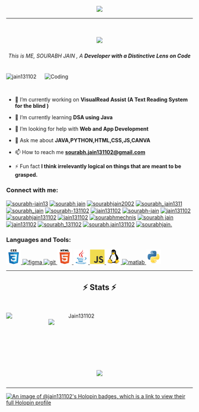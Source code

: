 <p align="center">
  <img src="https://media.tenor.com/mGgWY8RkgYMAAAAC/hello-world.gif](https://media.tenor.com/mGgWY8RkgYMAAAAC/hello-world.gif" height="300"/>
</p>
<hr>
<h1 align="center">
  <a href="https://git.io/typing-svg">
    <img src="https://readme-typing-svg.herokuapp.com/?lines=Hello,👋;I'm+Sourabh+Jain;Nice+to+meet+you!&center=true&size=30">
  </a>
</h1>
<p align="center">
  <em>
    This is ME, SOURABH JAIN , A <b>Developer with a Distinctive Lens on Code</b> 
  </em> 
</p>
<h1 align="center"></h1>
<img align="right" alt="Coding" width="400" src="https://gifdb.com/images/high/animated-man-computer-coding-nae6mec378lsg1i3.webp">

<p align="left"> <img src="https://komarev.com/ghpvc/?username=jain131102&label=Profile%20views&color=0e75b6&style=flat" alt="jain131102" /> </p>

<p align="left"> <a href="https://twitter.com/" target="blank"><img src="https://img.shields.io/twitter/follow/?logo=twitter&style=for-the-badge" alt="" /></a> </p>

- 🔭 I’m currently working on **VisualRead Assist (A Text Reading System for the blind )**

- 🌱 I’m currently learning **DSA using Java**

- 🤝 I’m looking for help with **Web and App Development**

- 💬 Ask me about **JAVA,PYTHON,HTML,CSS,JS,CANVA**

- 📫 How to reach me **sourabh.jain131102@gmail.com**

- ⚡ Fun fact **I think irrelevantly logical on things that are meant to be grasped.**

<h3 align="left">Connect with me:</h3>
<p align="left">
<a href="https://linkedin.com/in/sourabh-jain13" target="blank"><img align="center" src="https://raw.githubusercontent.com/rahuldkjain/github-profile-readme-generator/master/src/images/icons/Social/linked-in-alt.svg" alt="sourabh-jain13" height="30" width="40" /></a>
<a href="https://www.facebook.com/profile.php?id=100006941553507" target="blank"><img align="center" src="https://raw.githubusercontent.com/rahuldkjain/github-profile-readme-generator/master/src/images/icons/Social/facebook.svg" alt="sourabh jain" height="30" width="40" /></a>
<a href="https://instagram.com/sourabhjain2002" target="blank"><img align="center" src="https://raw.githubusercontent.com/rahuldkjain/github-profile-readme-generator/master/src/images/icons/Social/instagram.svg" alt="sourabhjain2002" height="30" width="40" /></a>
<a href="https://www.hackerrank.com/sourabh_jain1311" target="blank"><img align="center" src="https://raw.githubusercontent.com/rahuldkjain/github-profile-readme-generator/master/src/images/icons/Social/hackerrank.svg" alt="sourabh_jain1311" height="30" width="40" /></a>
<a href="https://www.geeksforgeeks.org/user/sourabh_jain/" target="blank"><img align="center" src="https://raw.githubusercontent.com/rahuldkjain/github-profile-readme-generator/master/src/images/icons/Social/geeks-for-geeks.svg" alt="sourabh_jain" height="30" width="40" /></a>
<a href="https://codepen.io/sourabh-131102" target="blank"><img align="center" src="https://raw.githubusercontent.com/rahuldkjain/github-profile-readme-generator/master/src/images/icons/Social/codepen.svg" alt="sourabh-131102" height="30" width="40" /></a>
<a href="https://dev.to/jain131102" target="blank"><img align="center" src="https://raw.githubusercontent.com/rahuldkjain/github-profile-readme-generator/master/src/images/icons/Social/devto.svg" alt="jain131102" height="30" width="40" /></a>
<a href="https://stackoverflow.com/users/23087988/sourabh-jain" target="blank"><img align="center" src="https://raw.githubusercontent.com/rahuldkjain/github-profile-readme-generator/master/src/images/icons/Social/stack-overflow.svg" alt="sourabh-jain" height="30" width="40" /></a>
<a href="https://codesandbox.com/jain131102" target="blank"><img align="center" src="https://raw.githubusercontent.com/rahuldkjain/github-profile-readme-generator/master/src/images/icons/Social/codesandbox.svg" alt="jain131102" height="30" width="40" /></a>
<a href="https://kaggle.com/sourabhjain131102" target="blank"><img align="center" src="https://raw.githubusercontent.com/rahuldkjain/github-profile-readme-generator/master/src/images/icons/Social/kaggle.svg" alt="sourabhjain131102" height="30" width="40" /></a>
<a href="https://dribbble.com/jain131102" target="blank"><img align="center" src="https://raw.githubusercontent.com/rahuldkjain/github-profile-readme-generator/master/src/images/icons/Social/dribbble.svg" alt="jain131102" height="30" width="40" /></a>
<a href="https://www.behance.net/sourabhmechnis" target="blank"><img align="center" src="https://raw.githubusercontent.com/rahuldkjain/github-profile-readme-generator/master/src/images/icons/Social/behance.svg" alt="sourabhmechnis" height="30" width="40" /></a>
<a href="https://www.youtube.com/@sourabhjain1676" target="blank"><img align="center" src="https://raw.githubusercontent.com/rahuldkjain/github-profile-readme-generator/master/src/images/icons/Social/youtube.svg" alt="sourabh jain" height="30" width="40" /></a>
<a href="https://www.leetcode.com/jain131102" target="blank"><img align="center" src="https://raw.githubusercontent.com/rahuldkjain/github-profile-readme-generator/master/src/images/icons/Social/leet-code.svg" alt="jain131102" height="30" width="40" /></a>
<a href="https://www.codechef.com/users/sourabh_131102" target="blank"><img align="center" src="https://cdn.jsdelivr.net/npm/simple-icons@3.1.0/icons/codechef.svg" alt="sourabh_131102" height="30" width="40" /></a>
 <a href="https://www.hackerearth.com/sourabh.jain131102" target="blank"><img align="center" src="https://raw.githubusercontent.com/rahuldkjain/github-profile-readme-generator/master/src/images/icons/Social/hackerearth.svg" alt="sourabh.jain131102" height="30" width="40" /></a> 
  <a href="https://discord.gg/sourabhjain." target="blank"><img align="center" src="https://raw.githubusercontent.com/rahuldkjain/github-profile-readme-generator/master/src/images/icons/Social/discord.svg" alt="sourabhjain." height="30" width="40" /></a>
</p>

<h3 align="left">Languages and Tools:</h3>
<p align="left"> <a href="https://www.w3schools.com/css/" target="_blank" rel="noreferrer"> <img src="https://raw.githubusercontent.com/devicons/devicon/master/icons/css3/css3-original-wordmark.svg" alt="css3" width="40" height="40"/> </a> <a href="https://www.figma.com/" target="_blank" rel="noreferrer"> <img src="https://www.vectorlogo.zone/logos/figma/figma-icon.svg" alt="figma" width="40" height="40"/> </a> <a href="https://git-scm.com/" target="_blank" rel="noreferrer"> <img src="https://www.vectorlogo.zone/logos/git-scm/git-scm-icon.svg" alt="git" width="40" height="40"/> </a> <a href="https://www.w3.org/html/" target="_blank" rel="noreferrer"> <img src="https://raw.githubusercontent.com/devicons/devicon/master/icons/html5/html5-original-wordmark.svg" alt="html5" width="40" height="40"/> </a> <a href="https://www.java.com" target="_blank" rel="noreferrer"> <img src="https://raw.githubusercontent.com/devicons/devicon/master/icons/java/java-original.svg" alt="java" width="40" height="40"/> </a> <a href="https://developer.mozilla.org/en-US/docs/Web/JavaScript" target="_blank" rel="noreferrer"> <img src="https://raw.githubusercontent.com/devicons/devicon/master/icons/javascript/javascript-original.svg" alt="javascript" width="40" height="40"/> </a> <a href="https://www.linux.org/" target="_blank" rel="noreferrer"> <img src="https://raw.githubusercontent.com/devicons/devicon/master/icons/linux/linux-original.svg" alt="linux" width="40" height="40"/> </a> <a href="https://www.mathworks.com/" target="_blank" rel="noreferrer"> <img src="https://upload.wikimedia.org/wikipedia/commons/2/21/Matlab_Logo.png" alt="matlab" width="40" height="40"/> </a> <a href="https://www.python.org" target="_blank" rel="noreferrer"> <img src="https://raw.githubusercontent.com/devicons/devicon/master/icons/python/python-original.svg" alt="python" width="40" height="40"/> </a> </p>

<hr> 
 <h2 align="center">⚡ Stats ⚡</h2>
<br>
<p align=center>
  <div align=center>
    <a href="https://github.com/Jain131102/github-readme-streak-stats" title="Go to Source">
      <img align="left" width=390 src="https://github-readme-streak-stats.herokuapp.com/?user=Jain131102&theme=react&border=61dafb&hide_border=true" alt="Jain131102" />
    </a>
    <a href="https://github.com/Jain131102/github-readme-stats" title="Go to Source">
      <img align="right" width=390 src="https://github-readme-stats.vercel.app/api?username=Jain131102&show_icons=true&theme=react&border_color=61dafb&hide_border=true" />
    </a>
  </div>
  <br><br><br><br><br><br><br><br><br>
  <div align=center>
    <a href="https://github.com/Jain131102/github-readme-stats">
      <img width=325 align="center" src="https://github-readme-stats.vercel.app/api/top-langs/?username=Jain131102&hide=c%23,powershell,Mathematica,Ruby,Objective-C,Objective-C%2b%2b,Cuda&title_color=61dafb&text_color=ffffff&icon_color=61dafb&bg_color=20232a&langs_count=8&layout=compact&border_color=61dafb&hide_border=true" />
    </a>
  </div>
  <br>
</p>



<hr>

[![An image of @jain131102's Holopin badges, which is a link to view their full Holopin profile](https://holopin.me/jain131102)](https://holopin.io/@jain131102)


